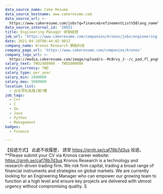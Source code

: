 ```yaml
---
data_source_name: Cake Resume
data_source_hostname: www.cakeresume.com
data_source_url: >-
  https://www.cakeresume.com/jobs?q=finance&refinementList%5Blang_name%5D%5B0%5D=English&refinementList%5Bsalary_type%5D=per_year&range%5Bsalary_range%5D%5Bmin%5D=1000000&page=3
data_source_internal_id: '29021'
title: Engineering Manager 研發經理
job_url: 'https://www.cakeresume.com/companies/kronos/jobs/engineering-manager-b976fa'
date: 2021-04-28T06:44:02.901Z
company_name: Kronos Research 麒點科技
company_page_url: 'https://www.cakeresume.com/companies/kronos'
company_logo_url: >-
  https://media.cakeresume.com/image/upload/s--McBrvy_J--/c_pad,fl_png8,h_200,w_200/v1578283593/oah25nx6qnylshhzlpzk.png
salary_text: TWD2400000 - TWD5000000
salary_currency: TWD
salary_type: per_year
salary_min: 2400000
salary_max: 5000000
location_list:
  - 台北市松高路1號7樓
job_tags:
  - C++
  - C
  - Go
  - Java
  - Python
  - Management
badges:
  - Finance

---
```


【投遞方式】 此處不收履歷， 請至 https://grnh.se/caf78b7d3us 投遞。 **Please submit your CV via Kronos career website: https://grnh.se/caf78b7d3us Kronos Research is a technology and research-driven trading firm. We risk firm capital, trading a broad range of financial instruments and strategies on global markets. We are currently looking for an Engineering Manager who can empower our growing team to function at a high level and ensure key projects are delivered with utmost urgency without compromising quality. S